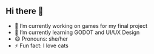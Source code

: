 ## Hi there 👋

- 🔭 I’m currently working on games for my final project
- 🌱 I’m currently learning GODOT and UI/UX Design
- 😄 Pronouns: she/her
- ⚡ Fun fact: I love cats
